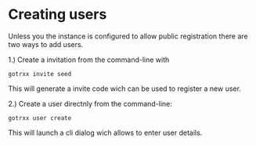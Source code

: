 # Creating users

Unless you the instance is configured to allow public registration there are two ways to add users.

1.) Create a invitation from the command-line with


```
gotrxx invite seed
```

This will generate a invite code wich can be used to register a new user.



2.) Create a user directnly from the command-line:


```
gotrxx user create
```

This will launch a cli dialog wich allows to enter user details.